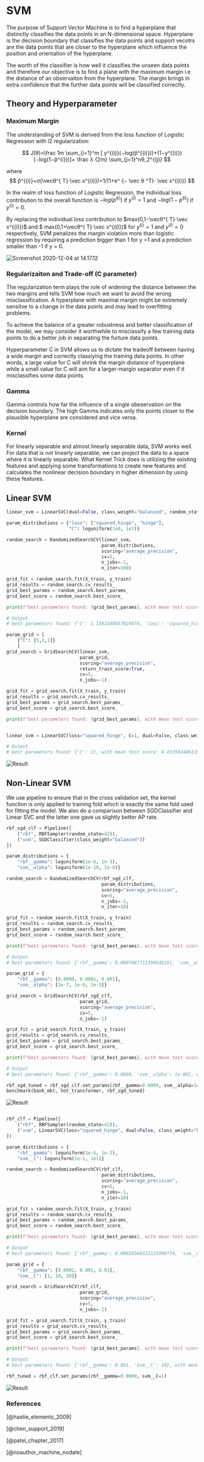 # SVM

The purpose of Support Vector Machine is to find a hyperplane that distinctly classifies the data points in an N-dimensional space. Hyperplane is the decision boundary that classifies the data points and support vecotrs are the data points that are closer to the hyperplane which influence the position and orientation of the hyperplane.

The worth of the classifier is how well it classifies the unseen data points and therefore our objective is to find a plane with the maximum margin i.e the distance of an observaiton from the hyperplane. The margin brings in extra confidence that the further data points will be classified correctly.

## Theory and Hyperparameter

### Maximum Margin

The understanding of SVM is derived from the loss function of Logistic Regression with l2 regularization:

 $$ 
 J(θ)=\frac 1m \sum_{i=1}^m [ y^{(i)}(−log(p̂^{(i)}))+(1−y^{(i)})(−log(1−p̂^{i}))]+ \frac λ {2m} \sum_{j=1}^nθ_2^{(j)} 
 $$

where
 $$
 p̂^{(i)}=σ(\vecθ^{ T}⋅\vec x^{(i)})=1/(1+e^ {− \vec θ ^T}⋅ \vec x^{(i)})
 $$

In the realm of loss function of Logistic Regression, the individual loss contribution to the overall function is $−log(p̂^{(i)})$ if $y^{(i)}= 1$ and $−log(1−p̂^{(i)})$ if $y^{(i)}= 0$.

By replacing the individual loss contribution to $max(0,1−\vecθ^{ T}⋅\vec x^{(i)})$ and $ max(0,1+\vecθ^{ T}⋅\vec x^{(i)})$ for $y^{(i)}= 1$ and $y^{(i)}= 0$ respectively, SVM penalizes the margin violation more than logistic regression by requiring a prediction bigger than 1 for y =1 and a prediction smaller than -1 if y = 0.


![Screenshot 2020-12-04 at 14.17.12](https://i.imgur.com/4quBUfZ.png)

### Regularizaiton and Trade-off (C parameter)

The regularization term plays the role of widening the distance between the two margins and tells SVM how much we want to avoid the wrong misclassification. A hyperplane with maximal margin might be extremely sensitve to a change in the data points and may lead to overfitting problems.

To achieve the balance of a greater robustness and better classification of the model, we may consider it worthwhile to misclassify a few training data points to do a better job in separating the furture data points.

Hyperparameter C in SVM allows us to dictate the tradeoff between having a wide margin and correctly classiying the training data points. In other words, a large value for C will shrink the margin distance of hyperplane while a small value for C will aim for a larger-margin separator even if it misclassifies some data points.

### Gamma 

Gamma controls how far the influence of a single obeservation  on the decision boundary. The high Gamma indicates only the points closer to the plausible hyperplane are considered and vice versa.

### Kernel

For linearly separable and almost linearly separable data, SVM works well. For data that is not linearly separable, we can project the data to a space where it is linearly separable. What Kernel Trick does is utilizing the existing features and applying some transformations to create new features and calculates the nonlinear decision boundary in higher dimension by using these features.

## Linear SVM

``` python
linear_svm = LinearSVC(dual=False, class_weight="balanced", random_state=42)

param_distributions = {"loss": ["squared_hinge", "hinge"],
                       "C": loguniform(1e0, 1e3)}

random_search = RandomizedSearchCV(linear_svm,
                                   param_distributions,
                                   scoring="average_precision",
                                   cv=5,
                                   n_jobs=-1,
                                   n_iter=100)

grid_fit = random_search.fit(X_train, y_train)
grid_results = random_search.cv_results_
grid_best_params = random_search.best_params_
grid_best_score = random_search.best_score_

print(f"best parameters found: {grid_best_params}, with mean test score: {grid_best_score}")

# Output
# best parameters found: {'C': 1.1361548657024574, 'loss': 'squared_hinge'}, with mean test score: 0.43354326475418103

param_grid = [
    {"C": [5,2,1]}
    ]
grid_search = GridSearchCV(linear_svm,
                           param_grid,
                           scoring="average_precision",
                           return_train_score=True,
                           cv=5,
                           n_jobs=-1)

grid_fit = grid_search.fit(X_train, y_train)
grid_results = grid_search.cv_results_
grid_best_params = grid_search.best_params_
grid_best_score = grid_search.best_score_

print(f"best parameters found: {grid_best_params}, with mean test score: {grid_best_score}")


linear_svm = LinearSVC(loss="squared_hinge", C=1, dual=False, class_weight="balanced", random_state=42)

# Output
# best parameters found: {'C': 1}, with mean test score: 0.43356240611668306
```

![Result](https://i.imgur.com/YGWpNr6.png)

## Non-Linear SVM

We use pipeline to ensure that in the cross validation set, the kernel function is only applied to training fold which is exactly the same fold used for fitting the model. We also do a comparison between SGDClassifier and Linear SVC and the latter one gave us slightly better AP rate.

```python
rbf_sgd_clf = Pipeline([
    ("rbf", RBFSampler(random_state=42)),
    ("svm", SGDClassifier(class_weight="balanced"))
])

param_distributions = {
    "rbf__gamma": loguniform(1e-6, 1e-3),
    "svm__alpha": loguniform(1e-10, 1e-6)}

random_search = RandomizedSearchCV(rbf_sgd_clf,
                                   param_distributions,
                                   scoring="average_precision",
                                   cv=5,
                                   n_jobs=-1,
                                   n_iter=10)

grid_fit = random_search.fit(X_train, y_train)
grid_results = random_search.cv_results_
grid_best_params = random_search.best_params_
grid_best_score = random_search.best_score_

print(f"best parameters found: {grid_best_params}, with mean test score: {grid_best_score}")

# Output
# best parameters found: {'rbf__gamma': 0.0007087711398938291, 'svm__alpha': 1.2269339879156183e-07}, with mean test score: 0.4350168498949894

param_grid = {
    "rbf__gamma": [0.0008, 0.0001, 0.001],
    "svm__alpha": [1e-7, 1e-6, 1e-5]}

grid_search = GridSearchCV(rbf_sgd_clf,
                           param_grid,
                           scoring="average_precision",
                           cv=5,
                           n_jobs=-1)

grid_fit = grid_search.fit(X_train, y_train)
grid_results = grid_search.cv_results_
grid_best_params = grid_search.best_params_
grid_best_score = grid_search.best_score_

print(f"best parameters found: {grid_best_params}, with mean test score: {grid_best_score}")

# Output
# best parameters found: {'rbf__gamma': 0.0008, 'svm__alpha': 1e-06}, with mean test score: 0.4403394302575112

rbf_sgd_tuned = rbf_sgd_clf.set_params(rbf__gamma=0.0009, svm__alpha=1e-6)
benchmark(bank_mkt, hot_transformer, rbf_sgd_tuned)
```

![Result](https://i.imgur.com/ARATCWl.png)

```python

rbf_clf = Pipeline([
    ("rbf", RBFSampler(random_state=42)),
    ("svm", LinearSVC(loss="squared_hinge", dual=False, class_weight="balanced", max_iter=1000))
])

param_distributions = {
    "rbf__gamma": loguniform(1e-6, 1e-3),
    "svm__C": loguniform(1e-1, 1e1)}

random_search = RandomizedSearchCV(rbf_clf,
                                   param_distributions,
                                   scoring="average_precision",
                                   cv=5,
                                   n_jobs=-1,
                                   n_iter=10)

grid_fit = random_search.fit(X_train, y_train)
grid_results = random_search.cv_results_
grid_best_params = random_search.best_params_
grid_best_score = random_search.best_score_

print(f"best parameters found: {grid_best_params}, with mean test score: {grid_best_score}")

# Output
# best parameters found: {'rbf__gamma': 0.00026560333125098774, 'svm__C': 6.5900965177317055}, with mean test score: 0.4381080007088255

param_grid = {
    "rbf__gamma": [0.0001, 0.001, 0.01],
    "svm__C": [1, 10, 20]}

grid_search = GridSearchCV(rbf_clf,
                           param_grid,
                           scoring="average_precision",
                           cv=5,
                           n_jobs=-1)

grid_fit = grid_search.fit(X_train, y_train)
grid_results = grid_search.cv_results_
grid_best_params = grid_search.best_params_
grid_best_score = grid_search.best_score_

print(f"best parameters found: {grid_best_params}, with mean test score: {grid_best_score}")

# Output
# best parameters found: {'rbf__gamma': 0.001, 'svm__C': 10}, with mean test score: 0.43986477417883973

rbf_tuned = rbf_clf.set_params(rbf__gamma=0.0009, svm__C=1)
```

![Result](https://i.imgur.com/bjDrpV4.png)

### References

[@hastie_elements_2009]

[@chen_support_2019]

[@patel_chapter_2017]

[@noauthor_machine_nodate]
